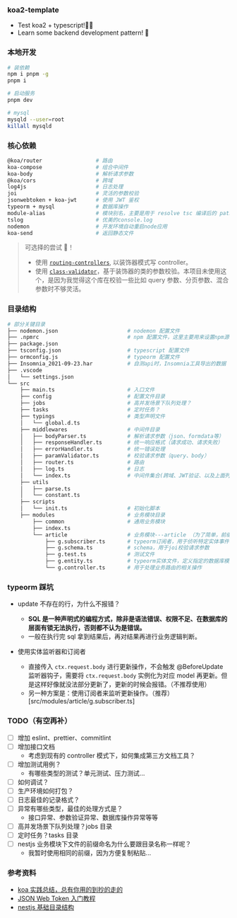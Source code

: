 ### koa2-template

- Test koa2 + typescript!👨‍💻
- Learn some backend development pattern! 🤔

### 本地开发

```bash
# 装依赖
npm i pnpm -g
pnpm i

# 启动服务
pnpm dev

# mysql
mysqld --user=root
killall mysqld
```

### 核心依赖

```bash
@koa/router                 # 路由
koa-compose                 # 组合中间件
koa-body                    # 解析请求参数
@koa/cors                   # 跨域
log4js                      # 日志处理
joi                         # 灵活的参数校验
jsonwebtoken + koa-jwt      # 使用 JWT 鉴权
typeorm + mysql             # 数据库操作
module-alias                # 模块别名，主要是用于 resolve tsc 编译后的 paths
tslog                       # 优美的console.log
nodemon                     # 开发环境自动重启node应用
koa-send                    # 返回静态文件
```

> 可选择的尝试 🤪！
>
> - 使用 [`routing-controllers`](https://github.com/typestack/routing-controllers), 以装饰器模式写 controller。
> - 使用 [`class-validator`](https://github.com/typestack/class-validator)，基于装饰器的类的参数校验。本项目未使用这个，是因为我觉得这个库在校验一些比如 query 参数、分页参数、混合参数时不够灵活。

### 目录结构

```bash
# 部分关键目录
├── nodemon.json                      # nodemon 配置文件
├── .npmrc                            # npm 配置文件，这里主要用来设置npm源
├── package.json
├── tsconfig.json                     # typescript 配置文件
├── ormconfig.js                      # typeorm 配置文件
├── Insomnia_2021-09-23.har           # 自测api时，Insomnia工具导出的数据
├── .vscode
│   └── settings.json
└── src
    ├── main.ts                       # 入口文件
    ├── config                        # 配置文件目录
    ├── jobs                          # 高并发场景下队列处理？
    ├── tasks                         # 定时任务？
    ├── typings                       # 类型声明文件
    │   └── global.d.ts
    ├── middlewares                   # 中间件目录
    │   ├── bodyParser.ts             # 解析请求参数（json、formdata等）
    │   ├── responseHandler.ts        # 统一响应格式（请求成功、请求失败）
    │   ├── errorHandler.ts           # 统一错误处理
    │   ├── paramValidator.ts         # 校验请求参数（query、body）
    │   ├── router.ts                 # 路由
    │   ├── log.ts                    # 日志
    │   └── index.ts                  # 中间件集合(跨域、JWT验证、以及上面列出的)
    ├── utils
    │   ├── parse.ts
    │   └── constant.ts
    ├── scripts
    │   └── init.ts                   # 初始化脚本
    ├── modules                       # 业务模块目录
        ├── common                    # 通用业务模块
        ├── index.ts
        └── article                   # 业务模块---article （为了简单，前缀统一使用了`g.`）
            ├── g.subscriber.ts       # typeorm订阅者，用于侦听特定实体事件
            ├── g.schema.ts           # schema，用于joi校验请求参数
            ├── g.test.ts             # 测试文件
            ├── g.entity.ts           # typeorm实体文件，定义指定的数据库模型
            └── g.controller.ts       # 用于处理业务路由的相关操作
```

### typeorm 踩坑

- update 不存在的行，为什么不报错？

  - **SQL 是一种声明式的编程方式，除非是语法错误、权限不足、在数据库的层面有锁无法执行，否则都不认为是错误。**
  - 一般在执行完 sql 拿到结果后，再对结果再进行业务逻辑判断。

- 使用实体监听器和订阅者

  - 直接传入 `ctx.request.body` 进行更新操作，不会触发 @BeforeUpdate 监听器钩子，需要将 `ctx.request.body` 实例化为对应 model 再更新。但是这样好像就没法部分更新了，更新的时候会报错。（不推荐使用）
  - 另一种方案是：使用订阅者来监听更新操作。（推荐）[src/modules/article/g.subscriber.ts]

### TODO（有空再补）

- [ ] 增加 eslint、prettier、commitlint
- [ ] 增加接口文档
  - 考虑到现有的 controller 模式下，如何集成第三方文档工具？
- [ ] 增加测试用例？
  - 有哪些类型的测试？单元测试、压力测试...
- [ ] 如何调试？
- [ ] 生产环境如何打包？
- [ ] 日志最佳的记录格式？
- [ ] 异常有哪些类型，最佳的处理方式是？
  - 接口异常、参数验证异常、数据库操作异常等等
- [ ] 高并发场景下队列处理？jobs 目录
- [ ] 定时任务？tasks 目录
- [ ] nestjs 业务模块下文件的前缀命名为什么要跟目录名称一样呢？
  - 我暂时使用相同的前缀，因为方便复制粘贴...

### 参考资料

- [koa 实践总结，总有你用的到抄的走的](https://juejin.cn/post/6952665400890884127)
- [JSON Web Token 入门教程](https://www.ruanyifeng.com/blog/2018/07/json_web_token-tutorial.html)
- [nestjs 基础目录结构](https://juejin.cn/post/6844904192687996936)
